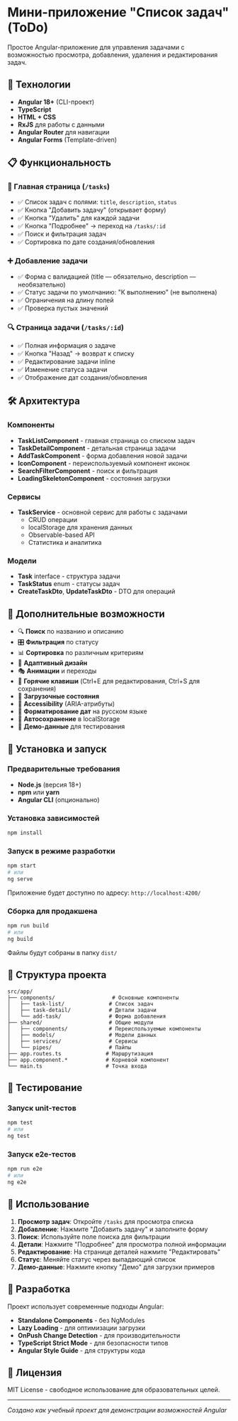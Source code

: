 # Мини-приложение "Список задач" (ToDo)

Простое Angular-приложение для управления задачами с возможностью просмотра, добавления, удаления и редактирования задач.

## 🚀 Технологии

- **Angular 18+** (CLI-проект)
- **TypeScript**
- **HTML + CSS**
- **RxJS** для работы с данными
- **Angular Router** для навигации
- **Angular Forms** (Template-driven)

## 📋 Функциональность

### 📄 Главная страница (`/tasks`)
- ✅ Список задач с полями: `title`, `description`, `status`
- ✅ Кнопка "Добавить задачу" (открывает форму)
- ✅ Кнопка "Удалить" для каждой задачи
- ✅ Кнопка "Подробнее" → переход на `/tasks/:id`
- ✅ Поиск и фильтрация задач
- ✅ Сортировка по дате создания/обновления

### ➕ Добавление задачи
- ✅ Форма с валидацией (title — обязательно, description — необязательно)
- ✅ Статус задачи по умолчанию: "К выполнению" (не выполнена)
- ✅ Ограничения на длину полей
- ✅ Проверка пустых значений

### 🔍 Страница задачи (`/tasks/:id`)
- ✅ Полная информация о задаче
- ✅ Кнопка "Назад" → возврат к списку
- ✅ Редактирование задачи inline
- ✅ Изменение статуса задачи
- ✅ Отображение дат создания/обновления

## 🛠 Архитектура

### Компоненты
- **TaskListComponent** - главная страница со списком задач
- **TaskDetailComponent** - детальная страница задачи
- **AddTaskComponent** - форма добавления новой задачи
- **IconComponent** - переиспользуемый компонент иконок
- **SearchFilterComponent** - поиск и фильтрация
- **LoadingSkeletonComponent** - состояния загрузки

### Сервисы
- **TaskService** - основной сервис для работы с задачами
  - CRUD операции
  - localStorage для хранения данных
  - Observable-based API
  - Статистика и аналитика

### Модели
- **Task** interface - структура задачи
- **TaskStatus** enum - статусы задач
- **CreateTaskDto**, **UpdateTaskDto** - DTO для операций

## 🎨 Дополнительные возможности

- 🔍 **Поиск** по названию и описанию
- 🎛 **Фильтрация** по статусу
- 📊 **Сортировка** по различным критериям
- 📱 **Адаптивный дизайн**
- 🎭 **Анимации** и переходы
- 🎹 **Горячие клавиши** (Ctrl+E для редактирования, Ctrl+S для сохранения)
- 🔄 **Загрузочные состояния**
- 🎯 **Accessibility** (ARIA-атрибуты)
- 📅 **Форматирование дат** на русском языке
- 💾 **Автосохранение** в localStorage
- 🎲 **Демо-данные** для тестирования

## 🚀 Установка и запуск

### Предварительные требования
- **Node.js** (версия 18+)
- **npm** или **yarn**
- **Angular CLI** (опционально)

### Установка зависимостей
```bash
npm install
```

### Запуск в режиме разработки
```bash
npm start
# или
ng serve
```

Приложение будет доступно по адресу: `http://localhost:4200/`

### Сборка для продакшена
```bash
npm run build
# или  
ng build
```

Файлы будут собраны в папку `dist/`

## 📁 Структура проекта

```
src/app/
├── components/                  # Основные компоненты
│   ├── task-list/              # Список задач
│   ├── task-detail/            # Детали задачи
│   └── add-task/               # Форма добавления
├── shared/                     # Общие модули
│   ├── components/             # Переиспользуемые компоненты
│   ├── models/                 # Модели данных
│   ├── services/               # Сервисы
│   └── pipes/                  # Пайпы
├── app.routes.ts              # Маршрутизация
├── app.component.*            # Корневой компонент
└── main.ts                    # Точка входа
```

## 🧪 Тестирование

### Запуск unit-тестов
```bash
npm test
# или
ng test
```

### Запуск e2e-тестов
```bash
npm run e2e
# или
ng e2e
```

## 📝 Использование

1. **Просмотр задач**: Откройте `/tasks` для просмотра списка
2. **Добавление**: Нажмите "Добавить задачу" и заполните форму
3. **Поиск**: Используйте поле поиска для фильтрации
4. **Детали**: Нажмите "Подробнее" для просмотра полной информации
5. **Редактирование**: На странице деталей нажмите "Редактировать"
6. **Статус**: Меняйте статус через выпадающий список
7. **Демо-данные**: Нажмите кнопку "Демо" для загрузки примеров

## 🤝 Разработка

Проект использует современные подходы Angular:
- **Standalone Components** - без NgModules
- **Lazy Loading** - для оптимизации загрузки
- **OnPush Change Detection** - для производительности
- **TypeScript Strict Mode** - для безопасности типов
- **Angular Style Guide** - для структуры кода

## 📜 Лицензия

MIT License - свободное использование для образовательных целей.

---

*Создано как учебный проект для демонстрации возможностей Angular*
